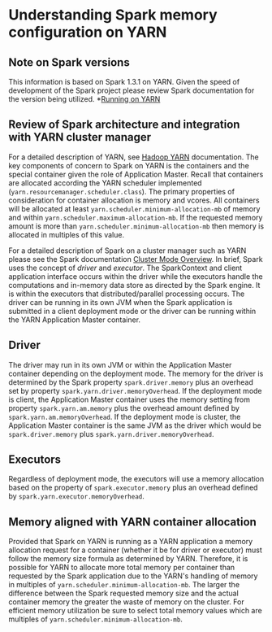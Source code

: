 Understanding Spark memory configuration on YARN
=====================

## Note on Spark versions

This information is based on Spark 1.3.1 on YARN.   Given the speed of development of the Spark project please review Spark documentation for the version being utilized.
*[Running on YARN](http://spark.apache.org/docs/latest/running-on-yarn.html)

## Review of Spark architecture and integration with YARN cluster manager

For a detailed description of YARN, see [Hadoop YARN](http://hadoop.apache.org/docs/current/hadoop-yarn/hadoop-yarn-site/YARN.html) documentation.  The key components of concern to Spark on YARN is the containers and the special container given the role of Application Master.  Recall that containers are allocated according the YARN scheduler implemented (`yarn.resourcemanager.scheduler.class`).   The primary properties of consideration for container allocation is memory and vcores.  All containers will be allocated at least `yarn.scheduler.minimum-allocation-mb` of memory and within `yarn.scheduler.maximum-allocation-mb`.  If the requested memory amount is more than `yarn.scheduler.minimum-allocation-mb` then memory is allocated in multiples of this value.

For a detailed description of Spark on a cluster manager such as YARN please see the Spark documentation [Cluster Mode Overview](http://spark.apache.org/docs/latest/cluster-overview.html).  In brief, Spark uses the concept of *driver* and *executor*.  The SparkContext and client application interface occurs within the driver while the executors handle the computations and in-memory data store as directed by the Spark engine.  It is within the executors that distributed/parallel processing occurs.  The driver can be running in its own JVM when the Spark application is submitted in a client deployment mode or the driver can be running within the YARN Application Master container.

## Driver

The driver may run in its own JVM or within the Application Master container depending on the deployment mode.  The memory for the driver is determined by the Spark property `spark.driver.memory` plus an overhead set by property `spark.yarn.driver.memoryOverhead`.   If the deployment mode is client, the Application Master container uses the memory setting from property `spark.yarn.am.memory` plus the overhead amount defined by `spark.yarn.am.memoryOverhead`.  If the deployment mode is cluster, the Application Master container is the same JVM as the driver which would be `spark.driver.memory` plus `spark.yarn.driver.memoryOverhead`.

## Executors

Regardless of deployment mode, the executors will use a memory allocation based on the property of `spark.executor.memory` plus an overhead defined by `spark.yarn.executor.memoryOverhead`.

## Memory aligned with YARN container allocation

Provided that Spark on YARN is running as a YARN application a memory allocation request for a container (whether it be for driver or executor) must follow the memory size formula as determined by YARN.  Therefore, it is possible for YARN to allocate more total memory per container than requested by the Spark application due to the YARN's handling of memory in multiples of `yarn.scheduler.minimum-allocation-mb`.  The larger the difference between the Spark requested memory size and the actual container memory the greater the waste of memory on the cluster.  For efficient memory utilization be sure to select total memory values which are multiples of `yarn.scheduler.minimum-allocation-mb`.

